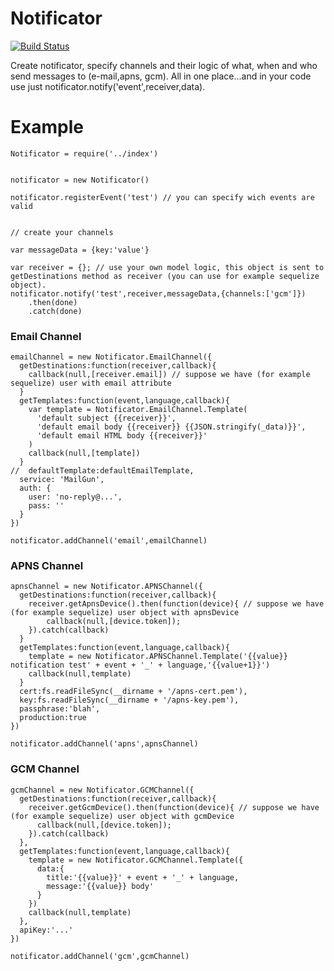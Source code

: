 # Notificator

[![Build Status](https://travis-ci.org/jakubknejzlik/node-notificator.svg)](https://travis-ci.org/jakubknejzlik/node-notificator)


Create notificator, specify channels and their logic of what, when and who send messages to (e-mail,apns, gcm). All in one place...and in your code use just notificator.notify('event',receiver,data).


# Example

```
Notificator = require('../index')


notificator = new Notificator()

notificator.registerEvent('test') // you can specify wich events are valid


// create your channels

var messageData = {key:'value'}

var receiver = {}; // use your own model logic, this object is sent to getDestinations method as receiver (you can use for example sequelize object).
notificator.notify('test',receiver,messageData,{channels:['gcm']})
    .then(done)
    .catch(done)

```

### Email Channel
```
emailChannel = new Notificator.EmailChannel({
  getDestinations:function(receiver,callback){
    callback(null,[receiver.email]) // suppose we have (for example sequelize) user with email attribute
  }
  getTemplates:function(event,language,callback){
    var template = Notificator.EmailChannel.Template(
      'default subject {{receiver}}',
      'default email body {{receiver}} {{JSON.stringify(_data)}}',
      'default email HTML body {{receiver}}'
    )
    callback(null,[template])
  }
//  defaultTemplate:defaultEmailTemplate,
  service: 'MailGun',
  auth: {
    user: 'no-reply@...',
    pass: ''
  }
})

notificator.addChannel('email',emailChannel)
```

### APNS Channel

```
apnsChannel = new Notificator.APNSChannel({
  getDestinations:function(receiver,callback){
    receiver.getApnsDevice().then(function(device){ // suppose we have (for example sequelize) user object with apnsDevice
        callback(null,[device.token]);
    }).catch(callback)
  }
  getTemplates:function(event,language,callback){
    template = new Notificator.APNSChannel.Template('{{value}} notification test' + event + '_' + language,'{{value+1}}')
    callback(null,template)
  }
  cert:fs.readFileSync(__dirname + '/apns-cert.pem'),
  key:fs.readFileSync(__dirname + '/apns-key.pem'),
  passphrase:'blah',
  production:true
})

notificator.addChannel('apns',apnsChannel)
```

### GCM Channel

```
gcmChannel = new Notificator.GCMChannel({
  getDestinations:function(receiver,callback){
    receiver.getGcmDevice().then(function(device){ // suppose we have (for example sequelize) user object with gcmDevice
      callback(null,[device.token]);
    }).catch(callback)
  },
  getTemplates:function(event,language,callback){
    template = new Notificator.GCMChannel.Template({
      data:{
        title:'{{value}}' + event + '_' + language,
        message:'{{value}} body'
      }
    })
    callback(null,template)
  },
  apiKey:'...'
})

notificator.addChannel('gcm',gcmChannel)
```